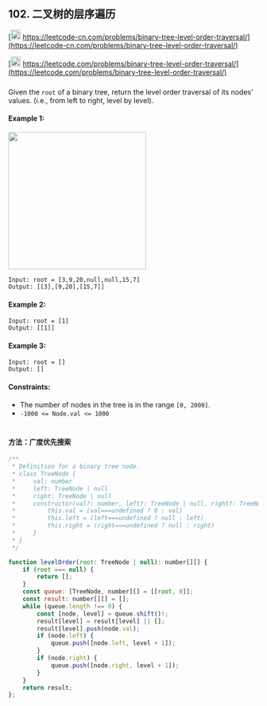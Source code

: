 ## 102. 二叉树的层序遍历

[<img src="https://static.leetcode-cn.com/cn-mono-assets/production/assets/logo-dark-cn.c42314a8.svg" height="20" /> https://leetcode-cn.com/problems/binary-tree-level-order-traversal/](https://leetcode-cn.com/problems/binary-tree-level-order-traversal/)

[<img src="https://assets.leetcode.com/static_assets/public/webpack_bundles/images/logo-dark.e99485d9b.svg" height="20"/> https://leetcode.com/problems/binary-tree-level-order-traversal/](https://leetcode.com/problems/binary-tree-level-order-traversal/)

###

Given the `root` of a binary tree, return the level order traversal of its nodes' values. (i.e., from left to right, level by level).

#### Example 1:

<img src="https://assets.leetcode.com/uploads/2021/02/19/tree1.jpg" width="277" />

```
Input: root = [3,9,20,null,null,15,7]
Output: [[3],[9,20],[15,7]]
```

#### Example 2:

```
Input: root = [1]
Output: [[1]]
```

#### Example 3:

```
Input: root = []
Output: []
```

#### Constraints:

-   The number of nodes in the tree is in the range `[0, 2000]`.
-   `-1000 <= Node.val <= 1000`

#

#### 方法：广度优先搜索

```js
/**
 * Definition for a binary tree node.
 * class TreeNode {
 *     val: number
 *     left: TreeNode | null
 *     right: TreeNode | null
 *     constructor(val?: number, left?: TreeNode | null, right?: TreeNode | null) {
 *         this.val = (val===undefined ? 0 : val)
 *         this.left = (left===undefined ? null : left)
 *         this.right = (right===undefined ? null : right)
 *     }
 * }
 */

function levelOrder(root: TreeNode | null): number[][] {
    if (root === null) {
        return [];
    }
    const queue: [TreeNode, number][] = [[root, 0]];
    const result: number[][] = [];
    while (queue.length !== 0) {
        const [node, level] = queue.shift()!;
        result[level] = result[level] || [];
        result[level].push(node.val);
        if (node.left) {
            queue.push([node.left, level + 1]);
        }
        if (node.right) {
            queue.push([node.right, level + 1]);
        }
    }
    return result;
};
```
